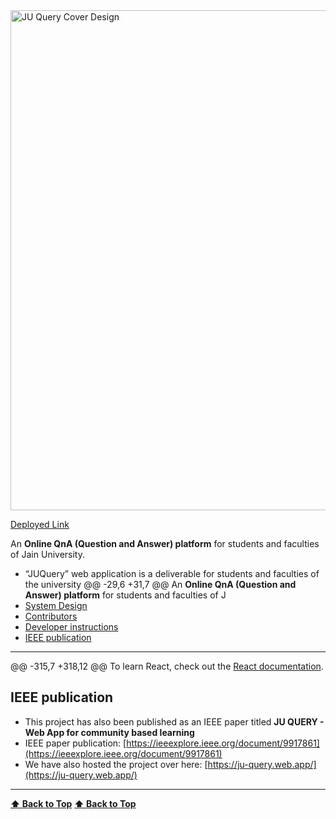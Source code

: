 <img src="assets/JU Query Cover Design.png" alt="JU Query Cover Design" width=800px />
</p>

[Deployed Link](https://ju-query.web.app/)

An **Online QnA (Question and Answer) platform** for students and faculties of Jain University.

- “JUQuery” web application is a deliverable for students and faculties of the university
@@ -29,6 +31,7 @@ An **Online QnA (Question and Answer) platform** for students and faculties of J
- [System Design](#system-design)
- [Contributors](#Contributors)
- [Developer instructions](#developer-instructions)
- [IEEE publication](#ieee-publication)

---

@@ -315,7 +318,12 @@ To learn React, check out the [React documentation](https://reactjs.org/).

</details>

## IEEE publication

- This project has also been published as an IEEE paper titled **JU QUERY - Web App for community based learning**
- IEEE paper publication: [https://ieeexplore.ieee.org/document/9917861](https://ieeexplore.ieee.org/document/9917861)
- We have also hosted the project over here: [https://ju-query.web.app/](https://ju-query.web.app/)

---

**[⬆ Back to Top](#JU-Query)**
**[⬆ Back to Top](#JU-Query)**
<!--
**hmmrfll/hmmrfll** is a ✨ _special_ ✨ repository because its `README.md` (this file) appears on your GitHub profile.

Here are some ideas to get you started:

- 🔭 I’m currently working on ...
- 🌱 I’m currently learning ...
- 👯 I’m looking to collaborate on ...
- 🤔 I’m looking for help with ...
- 💬 Ask me about ...
- 📫 How to reach me: ...
- 😄 Pronouns: ...
- ⚡ Fun fact: ...
-->
